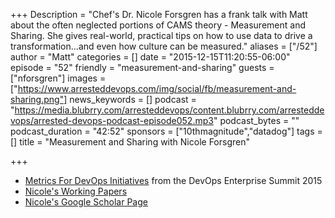 +++
Description = "Chef's Dr. Nicole Forsgren has a frank talk with Matt about the often neglected portions of CAMS theory - Measurement and Sharing. She gives real-world, practical tips on how to use data to drive a transformation...and even how culture can be measured."
aliases = ["/52"]
author = "Matt"
categories = []
date = "2015-12-15T11:20:55-06:00"
episode = "52"
friendly = "measurement-and-sharing"
guests = ["nforsgren"]
images = ["https://www.arresteddevops.com/img/social/fb/measurement-and-sharing.png"]
news_keywords = []
podcast = "https://media.blubrry.com/arresteddevops/content.blubrry.com/arresteddevops/arrested-devops-podcast-episode052.mp3"
podcast_bytes = ""
podcast_duration = "42:52"
sponsors = ["10thmagnitude","datadog"]
tags = []
title = "Measurement and Sharing with Nicole Forsgren"

+++

- [Metrics For DevOps Initiatives](http://devopsenterprise.io/media/DOES_forum_metrics_102015.pdf) from the DevOps Enterprise Summit 2015
- [Nicole's Working Papers](http://ssrn.com/author=2468935)
- [Nicole's Google Scholar Page](https://scholar.google.com/citations?user=vis0ZxUAAAAJ&hl=en)
